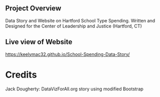 ## Project Overview
Data Story and Website on Hartford School Type Spending. Written and Designed for the Center of Leadership and Justice (Hartford, CT)

## Live view of Website
https://keelymac32.github.io/School-Spending-Data-Story/

# Credits
Jack Dougherty: DataVizForAll.org 
story using modified Bootstrap
